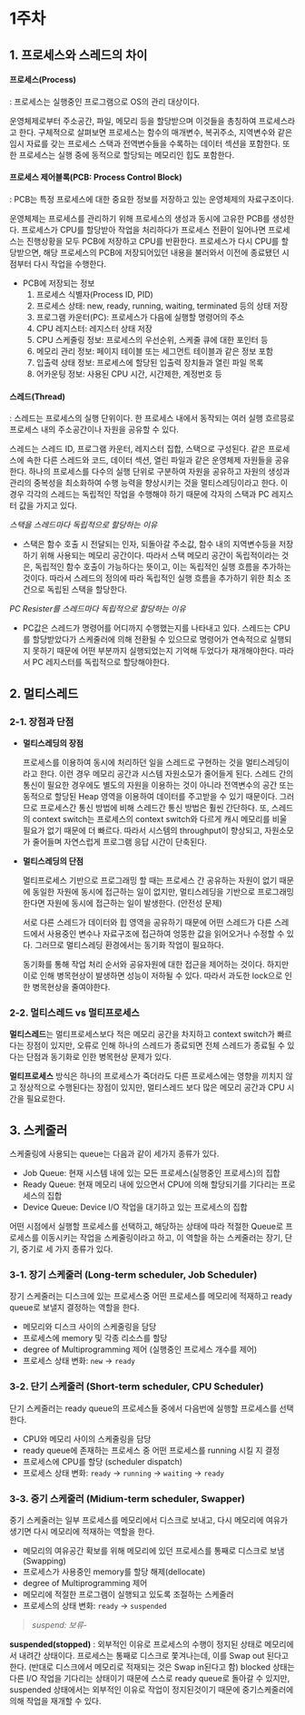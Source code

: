 # 1주차
## 1. 프로세스와 스레드의 차이
#### 프로세스(Process)
: 프로세스는 실행중인 프로그램으로 OS의 관리 대상이다.  

운영체제로부터 주소공간, 파일, 메모리 등을 할당받으며 이것들을 총칭하여 프로세스라고 한다. 구체적으로 살펴보면 프로세스는 함수의 매개변수, 복귀주소, 지역변수와 같은 임시 자료를 갖는 프로세스 스택과 전역변수들을 수록하는 데이터 섹션을 포함한다. 또한 프로세스는 실행 중에 동적으로 할당되는 메모리인 힙도 포함한다.

#### 프로세스 제어블록(PCB: Process Control Block)
: PCB는 특정 프로세스에 대한 중요한 정보를 저장하고 있는 운영체제의 자료구조이다. 

운영체제는 프로세스를 관리하기 위해 프로세스의 생성과 동시에 고유한 PCB를 생성한다. 프로세스가 CPU를 할당받아 작업을 처리하다가 프로세스 전환이 일어나면 프로세스는 진행상황을 모두 PCB에 저장하고 CPU를 반환한다. 프로세스가 다시 CPU를 할당받으면, 해당 프로세스의 PCB에 저장되어있던 내용을 불러와서 이전에 종료됐던 시점부터 다시 작업을 수행한다.

- PCB에 저장되는 정보
    1. 프로세스 식별자(Process ID, PID)
    2. 프로세스 상태: new, ready, running, waiting, terminated 등의 상태 저장
    3. 프로그램 카운터(PC): 프로세스가 다음에 실행할 명령어의 주소
    4. CPU 레지스터: 레지스터 상태 저장
    5. CPU 스케줄링 정보: 프로세스의 우선순위, 스케줄 큐에 대한 포인터 등
    6. 메모리 관리 정보: 페이지 테이블 또는 세그먼트 테이블과 같은 정보 포함
    7. 입출력 상태 정보: 프로세스에 할당된 입출력 장치들과 열린 파일 목록
    8. 어카운팅 정보: 사용된 CPU 시간, 시간제한, 계정번호 등

#### 스레드(Thread)
: 스레드는 프로세스의 실행 단위이다. 한 프로세스 내에서 동작되는 여러 실행 흐르믕로 프로세스 내의 주소공간이나 자원을 공유할 수 있다.

스레드는 스레드 ID, 프로그램 카운터, 레지스터 집합, 스택으로 구성된다. 같은 프로세스에 속한 다른 스레드와 코드, 데이터 섹션, 열린 파일과 같은 운영체제 자원들을 공유한다. 하나의 프로세스를 다수의 실행 단위로 구분하여 자원을 공유하고 자원의 생성과 관리의 중복성을 최소화하여 수행 능력을 향상시키는 것을 멀티스레딩이라고 한다. 이 경우 각각의 스레드는 독립적인 작업을 수행해야 하기 때문에 각자의 스택과 PC 레지스터 값을 가지고 있다.

*스택을 스레드마다 독립적으로 할당하는 이유*
- 스택은 함수 호출 시 전달되는 인자, 되돌아갈 주소값, 함수 내의 지역변수등을 저장하기 위해 사용되는 메모리 공간이다. 따라서 스택 메모리 공간이 독립적이라는 것은, 독립적인 함수 호출이 가능하다는 뜻이고, 이는 독립적인 실행 흐름을 추가하는 것이다. 따라서 스레드의 정의에 따라 독립적인 실행 흐름을 추가하기 위한 최소 조건으로 독립된 스택을 할당한다.

*PC Resister를 스레드마다 독립적으로 할당하는 이유*
- PC값은 스레드가 명령어를 어디까지 수행했는지를 나타내고 있다. 스레드는 CPU를 할당받았다가 스케줄러에 의해 전환될 수 있으므로 명령어가 연속적으로 실행되지 못하기 때문에 어떤 부분까지 실행되었는지 기억해 두었다가 재개해야한다. 따라서 PC 레지스터를 독립적으로 할당해야한다.

## 2. 멀티스레드
### 2-1. 장점과 단점
- **멀티스레딩의 장점**

    프로세스를 이용하여 동시에 처리하던 일을 스레드로 구현하는 것을 멀티스레딩이라고 한다. 이런 경우 메모리 공간과 시스템 자원소모가 줄어들게 된다. 스레드 간의 통신이 필요한 경우에도 별도의 자원을 이용하는 것이 아니라 전역변수의 공간 또는 동적으로 할당된 Heap 영역을 이용하여 데이터를 주고받을 수 있기 때문이다. 그러므로 프로세스간 통신 방법에 비해 스레드간 통신 방법은 훨씬 간단하다.
    또, 스레드의 context switch는 프로세스의 context switch와 다르게 캐시 메모리를 비울 필요가 없기 때문에 더 빠르다. 따라서 시스템의 throughput이 향상되고, 자원소모가 줄어들며 자연스럽게 프로그램 응답 시간이 단축된다.

- **멀티스레딩의 단점**
    
    멀티프로세스 기반으로 프로그래밍 할 때는 프로세스 간 공유하는 자원이 없기 때문에 동일한 자원에 동시에 접근하는 일이 없지만, 멀티스레딩을 기반으로 프로그래밍 한다면 자원에 동시에 접근하는 일이 발생한다. (안전성 문제)
    
    서로 다른 스레드가 데이터와 힙 영역을 공유하기 때문에 어떤 스레드가 다른 스레드에서 사용중인 변수나 자료구조에 접근하여 엉뚱한 값을 읽어오거나 수정할 수 있다. 그러므로 멀티스레딩 환경에서는 동기화 작업이 필요하다.

    동기화를 통해 작업 처리 순서와 공유자원에 대한 접근을 제어하는 것이다. 하지만 이로 인해 병목현상이 발생하면 성능이 저하될 수 있다. 따라서 과도한 lock으로 인한 병목현상을 줄여야한다.


### 2-2. 멀티스레드 vs 멀티프로세스
**멀티스레드**는 멀티프로세스보다 적은 메모리 공간을 차지하고 context switch가 빠르다는 장점이 있지만, 오류로 인해 하나의 스레드가 종료되면 전체 스레드가 종료될 수 있다는 단점과 동기화로 인한 병목현상 문제가 있다. 

**멀티프로세스** 방식은 하나의 프로세스가 죽더라도 다른 프로세스에는 영향을 끼치지 않고 정상적으로 수행된다는 장점이 있지만, 멀티스레드 보다 많은 메모리 공간과 CPU 시간을 필요로한다.

## 3. 스케줄러
스케줄링에 사용되는 queue는 다음과 같이 세가지 종류가 있다.
- Job Queue: 현재 시스템 내에 있는 모든 프로세스(실행중인 프로세스)의 집합
- Ready Queue: 현재 메모리 내에 있으면서 CPU에 의해 할당되기를 기다리는 프로세스의 집합
- Device Queue: Device I/O 작업을 대기하고 있는 프로세스의 집합

어떤 시점에서 실행할 프로세스를 선택하고, 해당하는 상태에 따라 적절한 Queue로 프로세스를 이동시키는 작업을 스케줄링이라고 하고, 이 역할을 하는 스케줄러는 장기, 단기, 중기로 세 가지 종류가 있다.

### 3-1. 장기 스케줄러 (Long-term scheduler, Job Scheduler)
장기 스케줄러는 디스크에 있는 프로세스중 어떤 프로세스를 메모리에 적재하고 ready queue로 보낼지 결정하는 역할을 한다.
- 메모리와 디스크 사이의 스케줄링을 담당
- 프로세스에 memory 및 각종 리소스를 할당
- degree of Multiprogramming 제어 (실행중인 프로세스 개수를 제어)
- 프로세스 상태 변화: `new` -> `ready`

### 3-2. 단기 스케줄러 (Short-term scheduler, CPU Scheduler)
단기 스케줄러는 ready queue의 프로세스들 중에서 다음번에 실행할 프로세스를 선택한다.
- CPU와 메모리 사이의 스케줄링을 담당
- ready queue에 존재하는 프로세스 중 어떤 프로세스를 running 시킬 지 결정
- 프로세스에 CPU를 할당 (scheduler dispatch)
- 프로세스 상태 변화: `ready` -> `running` -> `waiting` -> `ready`

### 3-3. 중기 스케줄러 (Midium-term scheduler, Swapper)
중기 스케줄러는 일부 프로세스를 메모리에서 디스크로 보내고, 다시 메모리에 여유가 생기면 다시 메모리에 적재하는 역할을 한다.
- 메모리의 여유공간 확보를 위해 메모리에 있던 프로세스를 통째로 디스크로 보냄(Swapping)
- 프로세스가 사용중인 memory를 할당 해제(dellocate)
- degree of Multiprogramming 제어
- 메모리에 적절한 프로그램이 실행되고 있도록 조절하는 스케줄러
- 프로세스의 상태 변화: `ready` -> `suspended`

> *suspend: 보류-*

**suspended(stopped)**
: 외부적인 이유로 프로세스의 수행이 정지된 상태로 메모리에서 내려간 상태이다. 프로세스는 통째로 디스크로 쫓겨나는데, 이를 Swap out 된다고 한다. (반대로 디스크에서 메모리로 적재되는 것은 Swap in된다고 함)
blocked 상태는 다른 I/O 작업을 기다리는 상태이기 때문에 스스로 ready queue로 돌아갈 수 있지만, suspended 상태에서는 외부적인 이유로 작업이 정지된것이기 때문에 중기스케줄러에 의해 작업을 재개할 수 있다.